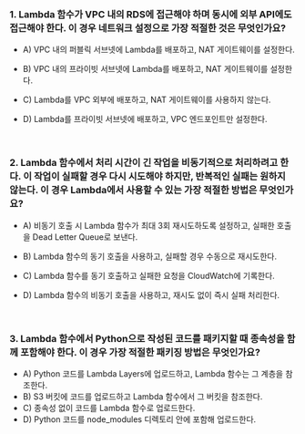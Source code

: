 ### 1. Lambda 함수가 VPC 내의 RDS에 접근해야 하며 동시에 외부 API에도 접근해야 한다. 이 경우 네트워크 설정으로 가장 적절한 것은 무엇인가요?
- A) VPC 내의 퍼블릭 서브넷에 Lambda를 배포하고, NAT 게이트웨이를 설정한다.
- B) VPC 내의 프라이빗 서브넷에 Lambda를 배포하고, NAT 게이트웨이를 설정한다.
- C) Lambda를 VPC 외부에 배포하고, NAT 게이트웨이를 사용하지 않는다.
- D) Lambda를 프라이빗 서브넷에 배포하고, VPC 엔드포인트만 설정한다.

  <br/>

### 2. Lambda 함수에서 처리 시간이 긴 작업을 비동기적으로 처리하려고 한다. 이 작업이 실패할 경우 다시 시도해야 하지만, 반복적인 실패는 원하지 않는다. 이 경우 Lambda에서 사용할 수 있는 가장 적절한 방법은 무엇인가요?
- A) 비동기 호출 시 Lambda 함수가 최대 3회 재시도하도록 설정하고, 실패한 호출을 Dead Letter Queue로 보낸다.
- B) Lambda 함수의 동기 호출을 사용하고, 실패할 경우 수동으로 재시도한다.
- C) Lambda 함수를 동기 호출하고 실패한 요청을 CloudWatch에 기록한다.
- D) Lambda 함수의 비동기 호출을 사용하고, 재시도 없이 즉시 실패 처리한다.

  <br/>

### 3. Lambda 함수에서 Python으로 작성된 코드를 패키지할 때 종속성을 함께 포함해야 한다. 이 경우 가장 적절한 패키징 방법은 무엇인가요?
- A) Python 코드를 Lambda Layers에 업로드하고, Lambda 함수는 그 계층을 참조한다.
- B) S3 버킷에 코드를 업로드하고 Lambda 함수에서 그 버킷을 참조한다.
- C) 종속성 없이 코드를 Lambda 함수로 업로드한다.
- D) Python 코드를 node_modules 디렉토리 안에 포함해 업로드한다.
